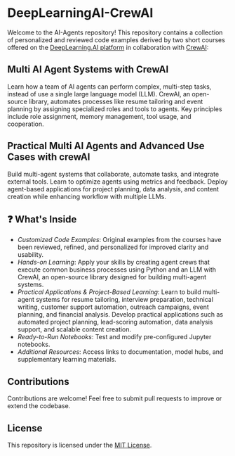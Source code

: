 # DeepLearningAI-CrewAI

Welcome to the AI-Agents repository! This repository contains  a collection of personalized  and reviewed code examples derived by two short courses offered on the [DeepLearning.AI platform](https://www.deeplearning.ai/) in collaboration with [CrewAI](https://www.crewai.com/):

## Multi AI Agent Systems with CrewAI  
Learn how a team of AI agents can perform complex, multi-step tasks, instead of use a single large language model (LLM). CrewAI, an open-source library, automates processes like resume tailoring and event planning by assigning specialized roles and tools to agents. Key principles include role assignment, memory management, tool usage, and cooperation.


## Practical Multi AI Agents and Advanced Use Cases with crewAI
Build multi-agent systems that collaborate, automate tasks, and integrate external tools. Learn to optimize agents using metrics and feedback. Deploy agent-based applications for project planning, data analysis, and content creation while enhancing workflow with multiple LLMs.


## ❓ What's Inside
  - _Customized Code Examples_: Original examples from the courses have been reviewed, refined, and personalized for improved clarity and usability.
  - _Hands-on Learning_: Apply your skills by creating agent crews that execute common business processes using Python and an LLM with CrewAI, an open-source library designed for building multi-agent systems.
  - _Practical Applications & Project-Based Learning_: Learn to build multi-agent systems for resume tailoring, interview preparation, technical writing, customer support automation, outreach campaigns, event planning, and financial analysis. Develop practical applications such as automated project planning, lead-scoring automation, data analysis support, and scalable content creation.
  - _Ready-to-Run Notebooks_: Test and modify pre-configured Jupyter notebooks.  
  - _Additional Resources_: Access links to documentation, model hubs, and supplementary learning materials.

## Contributions  
Contributions are welcome! Feel free to submit pull requests to improve or extend the codebase.

## License  
This repository is licensed under the [MIT License](https://opensource.org/license/MIT).




